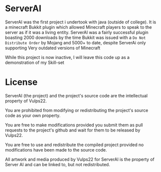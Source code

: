 # ServerAI

ServerAI was the first project i undertook with java (outside of college). 
It is a minecraft Bukkit plugin which allowed Minecraft players to speak to the server as if it was a living entity.
ServerAI was a fairly successful plugin boasting 2000 downloads by the time Bukkit was issued with a `Do Not Distribute Order` by Mojang
and 5000+ to date, despite ServerAi only supporting Very outdated versions of Minecraft

While this project is now inactive, I will leave this code up as a demonstration of my Skill-set

# License

ServerAI (the project) and the project's source code are the intellectual property of Vulps22.

You are prohibited from modifying or redistributing the project's source code as your own property.

You are free to make modifications provided you submit them as pull requests to the project's github and wait for them to be released by Vulps22.

You are free to use and redistribute the compiled project provided no modifications have been made to the source code.

All artwork and media produced by Vulps22 for ServerAI is the property of Server AI and can be linked to, but not redistributed.
